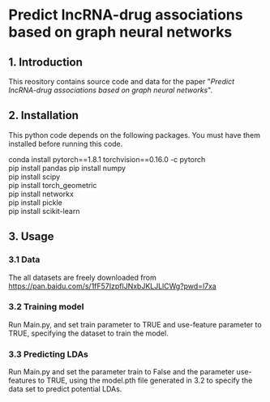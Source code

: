 # Predict lncRNA-drug associations based on graph neural networks 

## 1. Introduction
This reository contains source code and data for the paper "*Predict lncRNA-drug associations based on graph neural networks*".
## 2. Installation
This python code depends on the following packages. You must have them installed before running this code.

conda install pytorch==1.8.1 torchvision==0.16.0 -c pytorch  
pip install pandas 
pip install numpy  
pip install scipy  
pip install torch_geometric  
pip install networkx  
pip install pickle  
pip install scikit-learn

## 3. Usage
### 3.1 Data
The all datasets are freely downloaded from <https://pan.baidu.com/s/1fF57IzpflJNxbJKLJLlCWg?pwd=l7xa>
### 3.2 Training model
Run Main.py, and set train parameter to TRUE and use-feature parameter to TRUE, specifying the dataset to train the model.
### 3.3 Predicting LDAs
Run Main.py and set the parameter train to False and the parameter use-features to TRUE, using the model.pth file generated in 3.2 to specify the data set to predict potential LDAs.
